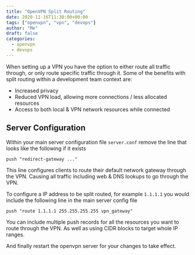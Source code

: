 ```yaml
---
title: "OpenVPN Split Routing"
date: 2020-11-16T11:30:00+00:00
tags: ["openvpn", "vpn", "devops"]
author: "Me"
draft: false
categories:
  - openvpn
  - devops
---
```

When setting up a VPN you have the option to either route all traffic through, or only route specific traffic through it. Some of the benefits with split routing within a development team context are:
- Increased privacy
- Reduced VPN load, allowing more connections / less allocated resources
- Access to both local & VPN network resources while connected

## Server Configuration
Within your main server configuration file `server.conf` remove the line that looks like the following if it exists
```
push "redirect-gateway ..."
```
This line configures clients to route their default network gateway through the VPN. Causing all traffic including web & DNS lookups to go through the VPN.

To configure a IP address to be split routed, for example `1.1.1.1` you would include the following line in the main server config file
```
push "route 1.1.1.1 255.255.255.255 vpn_gateway"
```
You can include multiple push records for all the resources you want to route through the VPN. As well as using CIDR blocks to target whole IP ranges. 

And finally restart the openvpn server for your changes to take effect.



